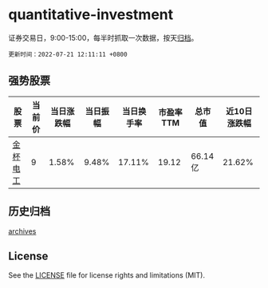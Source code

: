 # quantitative-investment

证券交易日，9:00-15:00，每半时抓取一次数据，按天[归档](archives)。

`更新时间：2022-07-21 12:11:11 +0800`

## 强势股票

|股票|当前价|当日涨跌幅|当日振幅|当日换手率|市盈率TTM|总市值|近10日涨跌幅|
|----|----|----|----|----|----|----|----|
|[金杯电工](https://xueqiu.com/S/SZ002533)|9|1.58%|9.48%|17.11%|19.12|66.14亿|21.62%|

## 历史归档

[archives](archives)

## License

See the [LICENSE](LICENSE) file for license rights and limitations (MIT).